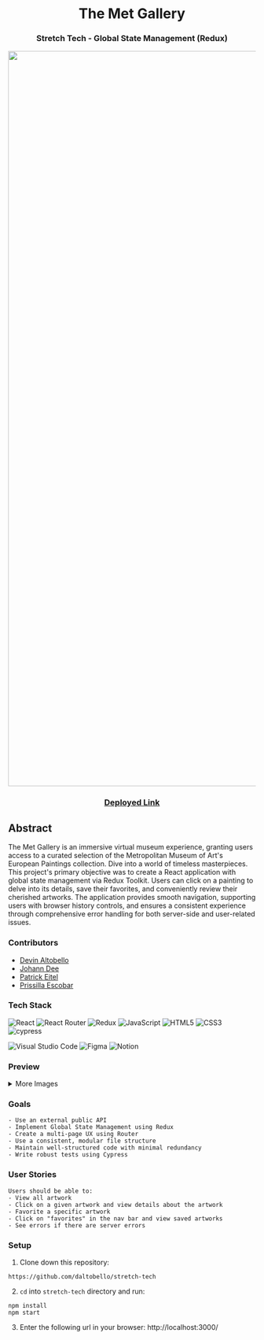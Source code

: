 <div align="center">

# The Met Gallery
### Stretch Tech - Global State Management (Redux)
<img width="1494" alt="Screenshot 2023-11-04 at 2 31 55 PM" src="https://github.com/daltobello/stretch-tech/assets/130494366/155c0f6e-960b-4ff9-9e02-281e8db3dcb8">

### [Deployed Link](https://stretch-tech-theta.vercel.app/)

</div>

## Abstract
The Met Gallery is an immersive virtual museum experience, granting users access to a curated selection of the Metropolitan Museum of Art's European Paintings collection. Dive into a world of timeless masterpieces. This project's primary objective was to create a React application with global state management via Redux Toolkit. Users can click on a painting to delve into its details, save their favorites, and conveniently review their cherished artworks. The application provides smooth navigation, supporting users with browser history controls, and ensures a consistent experience through comprehensive error handling for both server-side and user-related issues.


### Contributors

- [Devin Altobello](https://www.linkedin.com/in/devin-altobello-2100036b/)
- [Johann Dee](https://linkedin.com//in/johanndee)
- [Patrick Eitel](https://www.linkedin.com/in/patrick-eitel/)
- [Prissilla Escobar](https://www.linkedin.com/in/prissilla-escobar/)


### Tech Stack

![React](https://img.shields.io/badge/react-%2320232a.svg?style=for-the-badge&logo=react&logoColor=%2361DAFB)
![React Router](https://img.shields.io/badge/React_Router-CA4245?style=for-the-badge&logo=react-router&logoColor=white)
![Redux](https://img.shields.io/badge/redux-%23593d88.svg?style=for-the-badge&logo=redux&logoColor=white)
![JavaScript](https://img.shields.io/badge/javascript-%23323330.svg?style=for-the-badge&logo=javascript&logoColor=%23F7DF1E)
![HTML5](https://img.shields.io/badge/html5-%23E34F26.svg?style=for-the-badge&logo=html5&logoColor=white) 
![CSS3](https://img.shields.io/badge/css3-%231572B6.svg?style=for-the-badge&logo=css3&logoColor=white)
![cypress](https://img.shields.io/badge/-cypress-%23E5E5E5?style=for-the-badge&logo=cypress&logoColor=058a5e)
</br>

![Visual Studio Code](https://img.shields.io/badge/Visual%20Studio%20Code-0078d7.svg?style=for-the-badge&logo=visual-studio-code&logoColor=white)
![Figma](https://img.shields.io/badge/figma-%23F24E1E.svg?style=for-the-badge&logo=figma&logoColor=white)
![Notion](https://img.shields.io/badge/Notion-%23000000.svg?style=for-the-badge&logo=notion&logoColor=white)

### Preview
<details>
<summary>
More Images
</summary> 

<div align="center">

<img width="1180" alt="Screenshot 2023-11-04 at 11 44 10" src="https://github.com/daltobello/stretch-tech/assets/126308696/1ead3a49-98f5-41a0-be78-ab5a6f08e0a0">

<img width="1267" alt="Screenshot 2023-11-04 at 12 04 28" src="https://github.com/daltobello/stretch-tech/assets/126308696/849d1291-010f-4df6-bf0b-c16f0bf585a4">



</details>

</div>

### Goals
```
- Use an external public API
- Implement Global State Management using Redux
- Create a multi-page UX using Router
- Use a consistent, modular file structure
- Maintain well-structured code with minimal redundancy
- Write robust tests using Cypress
```

### User Stories
```
Users should be able to:
- View all artwork
- Click on a given artwork and view details about the artwork
- Favorite a specific artwork
- Click on "favorites" in the nav bar and view saved artworks
- See errors if there are server errors
```

### Setup
1. Clone down this repository:
  ```
https://github.com/daltobello/stretch-tech
  ```
2. `cd` into `stretch-tech` directory and run:
  ```
  npm install
  npm start
  ```
3. Enter the following url in your browser: http://localhost:3000/




